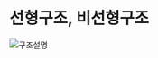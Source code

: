 # 선형구조, 비선형구조

![구조설명](https://cdn.discordapp.com/attachments/1181056701537996810/1191916727177580605/image.png)
